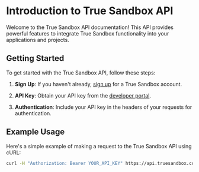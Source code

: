 # Introduction to True Sandbox API

Welcome to the True Sandbox API documentation! This API provides powerful features to integrate True Sandbox functionality into your applications and projects.

## Getting Started

To get started with the True Sandbox API, follow these steps:

1. **Sign Up**: If you haven't already, [sign up](https://truesandbox.com/signup) for a True Sandbox account.

2. **API Key**: Obtain your API key from the [developer portal](https://truesandbox.com/developer).

3. **Authentication**: Include your API key in the headers of your requests for authentication.

## Example Usage

Here's a simple example of making a request to the True Sandbox API using cURL:

```bash
curl -H "Authorization: Bearer YOUR_API_KEY" https://api.truesandbox.com/v1/example
